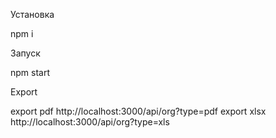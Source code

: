 Установка

npm i

Запуск

npm start

Export

export pdf http://localhost:3000/api/org?type=pdf
export xlsx http://localhost:3000/api/org?type=xls